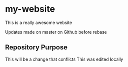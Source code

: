 # my-website

This is a really awesome website

Updates  made on master on Github before rebase

## Repository Purpose


This will be a change that conflicts
This was edited locally
